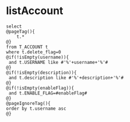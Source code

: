 

listAccount
===
	select 
	@pageTag(){
        t.*
    @}
	from T_ACCOUNT t 
	where t.delete_flag=0
	@if(!isEmpty(username)){
	 and t.USERNAME like #'%'+username+'%'#
	@}
	@if(!isEmpty(description)){
     and t.description like #'%'+description+'%'#
    @}
	@if(!isEmpty(enableFlag)){
	 and t.ENABLE_FLAG=#enableFlag#
	@}
    @pageIgnoreTag(){
	order by t.username asc
	@}